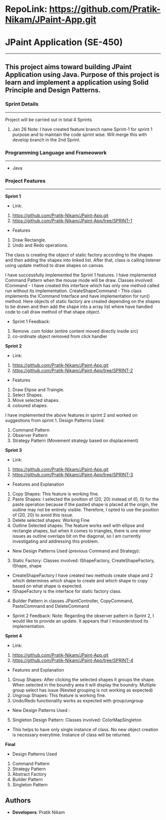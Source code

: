 # RepoLink: https://github.com/Pratik-Nikam/JPaint-App.git
# JPaint Application (SE-450)
---
This project aims toward building JPaint Application using Java. Purpose of this project is learn and implement a application using Solid Principle and Design Patterns.
---

### Sprint Details
---
Project will be carried out in total 4 Sprints
1. Jan 26
Note: I have created feature branch name Sprint-1 for sprint 1 purpose and to maintain the code sprint wise. Will merge this with develop branch in the 2nd Sprint.

### Programming Language and Frameowork
---
* Java


### Project Features
---
**Sprint 1**
* Link: 
1. https://github.com/Pratik-Nikam/JPaint-App.git
2. https://github.com/Pratik-Nikam/JPaint-App/tree/SPRINT-1

* Features

1. Draw Rectangle. 
2. Undo and Redo operations.

The class is creating the object of static factory according to the shapes and then adding the 
shapes into linked list. After that, class is calling listener using update method to draw shapes on canvas.

I have successfully implemented the Sprint 1 features. I have implemented Command Pattern when the mouse mode will be draw. 
Classes involved:
ICommand - I have created this interface which has only one method called run without its implementation.
CreateShapeCommand - This  class implements the ICommand Interface and have implementation for run() method.
Here objects of static factory are created depending on the shapes to be drawn and then add the shape into a 
array list where have handled code to call draw method of that shape object.

* Sprint 1 Feedback:
1. Remove .com folder (entire content moved directly inside src)
2. co-ordinate object removed from click handler


**Sprint 2**
* Link: 
1. https://github.com/Pratik-Nikam/JPaint-App.git
2. https://github.com/Pratik-Nikam/JPaint-App/tree/SPRINT-2

* Features

1. Draw Elipse and Traingle.
2. Select Shapes.
3. Move selected shapes.
4. coloured shapes.

I have implemented the above features in sprint 2  and worked on suggestions from sprint 1.
Design Patterns Used:
1. Command Pattern
2. Observer Pattern 
3. Strategy Pattern (Movement strategy based on displacement)


**Sprint 3**
* Link:
1. https://github.com/Pratik-Nikam/JPaint-App.git
2. https://github.com/Pratik-Nikam/JPaint-App/tree/SPRINT-3

* Features and Explanation

1. Copy Shapes: This feature is working fine.
2. Paste Shapes: I selected the position of (20, 20) instead of (0, 0) for the paste operation because if the pasted shape is placed at the origin, the outline may not be entirely visible. Therefore, I opted to use the position of (20, 20) to avoid this issue. 
3. Delete selected shapes: Working Fine
4. Outline Selected shapes: The feature works well with ellipse and rectangle shapes, but when it comes to triangles, there is one minor issues as outline overlaps bit on the diagonal, so I am currently investigating and addressing this problem.


* New Design Patterns Used (previous Command and Strategy):
3. Static Factory:
Classes involved: IShapeFactory, CreateShapeFactory, IShape, shape
* CreateShapeFactory I have created two methods create shape and 2 which 
determines  which shape to create and which shape to copy based on what shape is expected.
* IShapeFactory is the interface for static factory class.

4. Builder Pattern in classes JPaintController, CopyCommand, PasteCommand and DeleteCommand

* Sprint 2 Feedback:
Note: Regarding the observer pattern in Sprint 2, I would like to provide an update. It appears that I misunderstood its implementation.

**Sprint 4**
* Link:
1. https://github.com/Pratik-Nikam/JPaint-App.git
2. https://github.com/Pratik-Nikam/JPaint-App/tree/SPRINT-4

* Features and Explanation

1. Group Shapes: After clicking the selected shapes it groups the shape. When selected in the boundry area it will display the boundry. Multiple group select has issue (Nested grouping is not working as expected)  
2. Ungroup Shapes: This feature is working fine.
3. Undo/Redo functionality works as expected with group/ungroup


* New Design Patterns Used :
5. Singleton Design Pattern:
   Classes involved: ColorMapSingleton
* This helps to have only single instance of class. No new object creation is necessary everytime. Instance of class will be returned.


**Final**
* Design Patterns Used
1. Command Pattern
2. Strategy Pattern
3. Abstract Factory
4. Builder Pattern
5. Singleton Pattern


## Authors

* **Developers**: Pratik Nikam